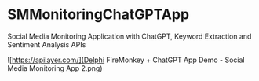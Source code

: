 # SMMonitoringChatGPTApp
Social Media Monitoring Application with ChatGPT, Keyword Extraction and Sentiment Analysis APIs

![https://apilayer.com/](Delphi FireMonkey + ChatGPT App Demo - Social Media Monitoring App 2.png)
